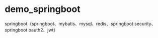 # demo_springboot
springboot（springboot、mybatis、mysql、redis、springboot security、springboot oauth2、jwt）
